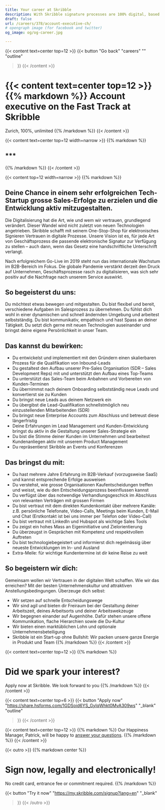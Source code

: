 ```yaml
---
title: Your career at Skribble
description: With Skribble signature processes are 100% digital, based on the qualified electronic signature “QES” - the e-signature, which is equivalent to your hand-written signature according to Swiss and EU law.
draft: false
url: /careers/378/account-executive-ch/
# opengraph image (for facebook and twitter)
og_image: og/og-career.jpg

---
```


{{< content text=center top=12 >}}
{{< button
  "Go back"
  "careers"
  ""
  "outline"
>}}
{{< /content >}}

{{< content text=center top=12 >}}
{{% markdown %}}
Account executive 
on the Fast Track at Skribble
===============
Zurich, 100%, unlimited
{{% /markdown %}}
{{< /content >}}

{{< content text=center top=12 width=narrow >}}
{{% markdown %}}
## ***
{{% /markdown %}}
{{< /content >}}

{{< content top=12 width=narrow >}}
{{% markdown %}}
## Deine Chance in einem sehr erfolgreichen Tech-Startup grosse Sales-Erfolge zu erzielen und die Entwicklung aktiv mitzugestalten.
Die Digitalisierung hat die Art, wie und wem wir vertrauen, grundlegend verändert. Dieser Wandel wird nicht zuletzt von neuen Technologien angetrieben. Skribble schafft mit seinem One-Stop-Shop für elektronisches Signieren Vertrauen in digitale Prozesse. Unsere Vision ist es, für jede Art von Geschäftsprozess die passende elektronische Signatur zur Verfügung zu stellen – auch dann, wenn das Gesetz eine handschriftliche Unterschrift verlangt.

Nach erfolgreichem Go-Live im 2019 steht nun das internationale Wachstum im B2B-Bereich im Fokus. Die globale Pandemie verstärkt derzeit den Druck auf Unternehmen, Geschäftsprozesse rasch zu digitalisieren, was sich sehr positiv auf die Nachfrage nach unserem Service auswirkt.   

## So begeisterst du uns:
Du möchtest etwas bewegen und mitgestalten. Du bist flexibel und bereit, verschiedene Aufgaben im Salesprozess zu übernehmen. Du fühlst dich wohl in einer dynamischen und schnell ändernden Umgebung und arbeitest selbstständig. Du bist kommunikativ, empathisch und hast Spass an deiner Tätigkeit. Du setzt dich gerne mit neuen Technologien auseinander und bringst deine eigene Persönlichkeit in unser Team.

## Das kannst du bewirken:
- Du entwickelst und implementiert mit den Gründern einen skalierbaren Prozess für die Qualifikation von Inbound-Leads
- Du gestaltest den Aufbau unserer Pre-Sales Organisation (SDR – Sales Development Reps) mit und unterstützt den Aufbau eines Top-Teams
- Du unterstützt das Sales-Team beim Anbahnen und Vorbereiten von Kunden-Terminen
- Du übernimmst nach deinem Onboarding selbstständig neue Leads und konvertierst sie zu Kunden
- Du bringst neue Leads aus deinem Netzwerk ein
- Du übergibst die Lead-Qualifikation schnellstmöglich neu einzustellenden Mitarbeitenden (SDR)
- Du bringst neue Enterprise Accounts zum Abschluss und betreust diese längerfristig
- Deine Erfahrungen im Lead Management und Kunden-Entwicklung bringst du aktiv in die Gestaltung unserer Sales-Strategie ein
- Du bist die Stimme deiner Kunden im Unternehmen und bearbeitest Kundenanliegen aktiv mit unserem Product Management
- Du repräsentierst Skribble an Events und Konferenzen

## Das bringst du mit:
- Du hast mehrere Jahre Erfahrung im B2B-Verkauf (vorzugsweise SaaS) und kannst entsprechende Erfolge ausweisen
- Du verstehst, wie grosse Organisationen Kaufentscheidungen treffen und weisst, wie du den Entscheidungsprozess beeinflussen kannst
- Du verfügst über das notwendige Verhandlungsgeschick im Abschluss von relevanten Verträgen mit grossen Firmen
- Du bist vertraut mit dem direkten Kundenkontakt über mehrere Kanäle: z.B. persönliche Telefonate, Video-Calls, Meetings beim Kunden, E-Mail und Chat (Erstkontakt ist bei uns immer per Telefon oder Video-Call)
- Du bist vertraut mit LinkedIn und Hubspot als wichtige Sales Tools
- Du zeigst ein hohes Mass an Eigeninitiative und Zielorientierung
- Du überzeugst in Gesprächen mit Kompetenz und respektvollem Auftreten
- Du bist technologiebegeistert und informierst dich regelmässig über neueste Entwicklungen im In- und Ausland
- Extra-Meile: für wichtige Kundentermine ist dir keine Reise zu weit

## So begeistern wir dich:
Gemeinsam wollen wir Vertrauen in der digitalen Welt schaffen. Wie wir das erreichen? Mit der besten Unternehmenskultur und attraktiven Anstellungsbedingungen. Überzeuge dich selbst:

- Wir setzen auf schnelle Entscheidungswege
- Wir sind agil und bieten dir Freiraum bei der Gestaltung deiner Arbeitszeit, deines Arbeitsorts und deiner Arbeitswekzeuge
- Wir begegnen einander auf Augenhöhe. Dafür stehen unsere offene Kommunikation, flache Hierarchien sowie die Du-Kultur
- Wir bieten einen marktüblichen Lohn und optionale Unternehmensbeteiligung
- Skribble ist ein Start-up ohne Bullshit: Wir packen unsere ganze Energie in Produkt und Team
{{% /markdown %}}
{{< /content >}}

{{< content text=center top=12 >}}
{{% markdown %}}
# Did we spark your interest?
Apply now at Skribble. We look forward to you
{{% /markdown %}}
{{< /content >}}

{{< content text=center top=6 >}}
{{< button
  "Apply now"
  "https://share.hsforms.com/1GDSoid6YS_GylqWhkt0MvA309ws"
  "_blank"
  "outline"
>}}
{{< /content >}}

{{< content text=center top=12 >}}
{{% markdown %}}
Our Happiness Manager, Patrick, 
will be happy to [answer your questions](https://help.skribble.com/kb-tickets/new).
{{% /markdown %}}
{{< /content >}}

[//]: # (--------------------------------------------------------------------------------------------------------------)

{{< outro >}}
{{% markdown center %}}
# Sign now, legally and electronically!
No credit card, entrance fee or commitment required.
{{% /markdown %}}

{{< button
  "Try it now"
  "https://my.skribble.com/signup?lang=en"
  "_blank"
>}}
{{< /outro >}}
